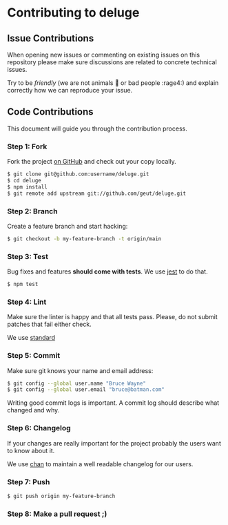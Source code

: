 # Contributing to deluge

## Issue Contributions

When opening new issues or commenting on existing issues on this repository
please make sure discussions are related to concrete technical issues.

Try to be *friendly* (we are not animals :monkey: or bad people :rage4:) and explain correctly how we can reproduce your issue.

## Code Contributions

This document will guide you through the contribution process.

### Step 1: Fork

Fork the project [on GitHub](https://github.com/geut/deluge) and check out your copy locally.

```bash
$ git clone git@github.com:username/deluge.git
$ cd deluge
$ npm install
$ git remote add upstream git://github.com/geut/deluge.git
```

### Step 2: Branch

Create a feature branch and start hacking:

```bash
$ git checkout -b my-feature-branch -t origin/main
```

### Step 3: Test

Bug fixes and features **should come with tests**. We use [jest](https://jestjs.io/) to do that.

```bash
$ npm test
```

### Step 4: Lint

Make sure the linter is happy and that all tests pass. Please, do not submit
patches that fail either check.

We use [standard](https://standardjs.com/)

### Step 5: Commit

Make sure git knows your name and email address:

```bash
$ git config --global user.name "Bruce Wayne"
$ git config --global user.email "bruce@batman.com"
```

Writing good commit logs is important. A commit log should describe what
changed and why.

### Step 6: Changelog

If your changes are really important for the project probably the users want to know about it.

We use [chan](https://github.com/geut/chan/) to maintain a well readable changelog for our users.

### Step 7: Push

```bash
$ git push origin my-feature-branch
```

### Step 8: Make a pull request ;)
